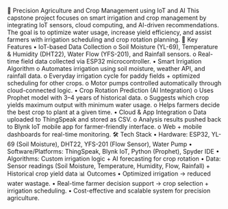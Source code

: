 🌱 Precision Agriculture and Crop Management using IoT and AI
This capstone project focuses on smart irrigation and crop management by integrating IoT sensors, cloud computing, and AI-driven recommendations. The goal is to optimize water usage, increase yield efficiency, and assist farmers with irrigation scheduling and crop rotation planning.
🚀 Key Features
  •	IoT-based Data Collection
      o	Soil Moisture (YL-69), Temperature & Humidity (DHT22), Water Flow (YFS-201), and Rainfall sensors.
      o	Real-time field data collected via ESP32 microcontroller.
  •	Smart Irrigation Algorithm
      o	Automates irrigation using soil moisture, weather API, and rainfall data.
      o	Everyday irrigation cycle for paddy fields + optimized scheduling for other crops.
      o	Motor pumps controlled automatically through cloud-connected logic.
      •	Crop Rotation Prediction (AI Integration)
      o	Uses Prophet model with 3–4 years of historical data.
      o	Suggests which crop yields maximum output with minimum water usage.
      o	Helps farmers decide the best crop to plant at a given time.
  •	Cloud & App Integration
      o	Data uploaded to ThingSpeak and stored as CSV.
      o	Analysis results pushed back to Blynk IoT mobile app for farmer-friendly interface.
      o	Web + mobile dashboards for real-time monitoring.
🛠️ Tech Stack
  •	Hardware: ESP32, YL-69 (Soil Moisture), DHT22, YFS-201 (Flow Sensor), Water Pump
  •	Software/Platforms: ThingSpeak, Blynk IoT, Python (Prophet), Spyder IDE
  •	Algorithms: Custom irrigation logic + AI forecasting for crop rotation
  •	Data: Sensor readings (Soil Moisture, Temperature, Humidity, Flow, Rainfall) + Historical crop yield data
📊 Outcomes
  •	Optimized irrigation → reduced water wastage.
  •	Real-time farmer decision support → crop selection + irrigation scheduling.
  •	Cost-effective and scalable system for precision agriculture.

